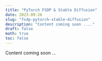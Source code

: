 ```yaml
---
title: "PyTorch FSDP & Stable Diffusion"
date: 2023-09-26
slug: "fsdp-pytorch-stable-diffusion"
description: "Content coming soon ...."
draft: false
math: true
toc: false
---
```



Content coming soon ...
